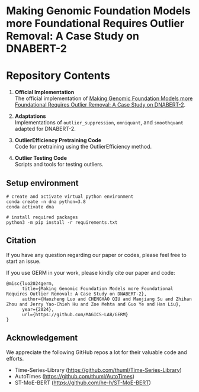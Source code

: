 # Making Genomic Foundation Models more Foundational Requires Outlier Removal: A Case Study on DNABERT-2

# Repository Contents

1. **Official Implementation**  
   The official implementation of [Making Genomic Foundation Models more Foundational Requires Outlier Removal: A Case Study on DNABERT-2](to_be_decided).

2. **Adaptations**  
   Implementations of `outlier_suppression`, `omniquant`, and `smoothquant` adapted for DNABERT-2.

3. **OutlierEfficiency Pretraining Code**  
   Code for pretraining using the OutlierEfficiency method.

4. **Outlier Testing Code**  
   Scripts and tools for testing outliers.


## Setup environment

    # create and activate virtual python environment
    conda create -n dna python=3.8
    conda activate dna
    
    # install required packages
    python3 -m pip install -r requirements.txt

## Citation

If you have any question regarding our paper or codes, please feel free to start an issue.

If you use GERM in your work, please kindly cite our paper and code:
```
@misc{luo2024germ,
      title={Making Genomic Foundation Models more Foundational Requires Outlier Removal: A Case Study on DNABERT-2}, 
      author={Haozheng Luo and CHENGHAO QIU and Maojiang Su and Zhihan Zhou and Jerry Yao-Chieh Hu and Zoe Mehta and Guo Ye and Han Liu},
      year={2024},
      url={https://github.com/MAGICS-LAB/GERM}
}
```


## Acknowledgement
We appreciate the following GitHub repos a lot for their valuable code and efforts.
- Time-Series-Library (https://github.com/thuml/Time-Series-Library)
- AutoTimes (https://github.com/thuml/AutoTimes)
- ST-MoE-BERT (https://github.com/he-h/ST-MoE-BERT)





